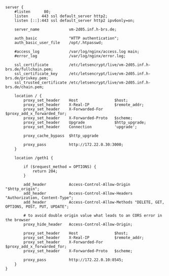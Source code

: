     server {
        #listen      80;
        listen      443 ssl default_server http2;
        listen [::]:443 ssl default_server http2 ipv6only=on;

        server_name             vm-2d05.inf.h-brs.de;

        auth_basic              "HTTP authentication";
        auth_basic_user_file    /opt/.htpasswd;
        
        #access_log             /var/log/nginx/access.log main;
        #error_log              /var/log/nginx/error.log;

        ssl_certificate         /etc/letsencrypt/live/vm-2d05.inf.h-brs.de/fullchain.pem;
        ssl_certificate_key     /etc/letsencrypt/live/vm-2d05.inf.h-brs.de/privkey.pem;
        ssl_trusted_certificate /etc/letsencrypt/live/vm-2d05.inf.h-brs.de/chain.pem;

        location / {
            proxy_set_header    Host                $host;
            proxy_set_header    X-Real-IP           $remote_addr;
            proxy_set_header    X-Forwarded-For     $proxy_add_x_forwarded_for;
            proxy_set_header    X-Forwarded-Proto   $scheme;
            proxy_set_header    Upgrade             $http_upgrade;
            proxy_set_header    Connection          'upgrade';

            proxy_cache_bypass  $http_upgrade
            
            proxy_pass          http://172.22.0.30:3000;
        }

        location /geth1 {

            if ($request_method = OPTIONS) {
                return 204;
            }
            
            add_header          Access-Control-Allow-Origin  "$http_origin";
            add_header          Access-Control-Allow-Headers "Authorization, Content-Type";
            add_header          Access-Control-Allow-Methods "DELETE, GET, OPTIONS, POST, PUT, UPDATE";

            # to avoid double origin value what leads to an CORS error in the browser
            proxy_hide_header   Access-Control-Allow-Origin;

            proxy_set_header    Host                $host;
            proxy_set_header    X-Real-IP           $remote_addr;
            proxy_set_header    X-Forwarded-For     $proxy_add_x_forwarded_for;
            proxy_set_header    X-Forwarded-Proto   $scheme;

            proxy_pass          http://172.22.0.10:8545;
        }
    }
